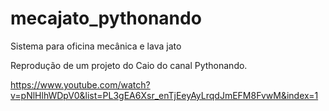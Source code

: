 # mecajato_pythonando 
 Sistema para oficina mecânica e lava jato

 Reprodução de um projeto do Caio do canal Pythonando.
 
 https://www.youtube.com/watch?v=pNlHlhWDpV0&list=PL3gEA6Xsr_enTjEeyAyLrqdJmEFM8FvwM&index=1
